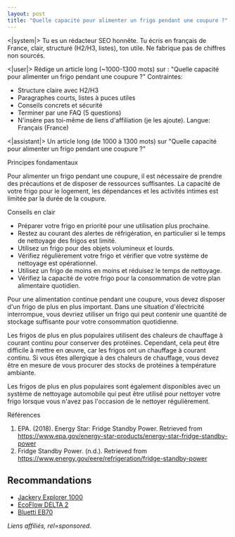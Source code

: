 ```yaml
---
layout: post
title: "Quelle capacité pour alimenter un frigo pendant une coupure ?"
---
```


<|system|>
Tu es un rédacteur SEO honnête. Tu écris en français de France, clair, structuré (H2/H3, listes), ton utile. Ne fabrique pas de chiffres non sourcés.
 
<|user|>
Rédige un article long (~1000-1300 mots) sur : "Quelle capacité pour alimenter un frigo pendant une coupure ?"
Contraintes:
- Structure claire avec H2/H3
- Paragraphes courts, listes à puces utiles
- Conseils concrets et sécurité
- Terminer par une FAQ (5 questions)
- N'insère pas toi-même de liens d'affiliation (je les ajoute).
Langue: Français (France)
 
<|assistant|>
Un article long (de 1000 à 1300 mots) sur "Quelle capacité pour alimenter un frigo pendant une coupure ?"

Principes fondamentaux

Pour alimenter un frigo pendant une coupure, il est nécessaire de prendre des précautions et de disposer de ressources suffisantes. La capacité de votre frigo pour le logement, les dépendances et les activités intimes est limitée par la durée de la coupure.

Conseils en clair

- Préparer votre frigo en priorité pour une utilisation plus prochaine.
- Restez au courant des alertes de réfrigération, en particulier si le temps de nettoyage des frigos est limité.
- Utilisez un frigo pour des objets volumineux et lourds.
- Vérifiez régulièrement votre frigo et vérifier que votre système de nettoyage est opérationnel.
- Utilisez un frigo de moins en moins et réduisez le temps de nettoyage.
- Vérifiez la capacité de votre frigo pour la consommation de votre plan alimentaire quotidien.

Pour une alimentation continue pendant une coupure, vous devez disposer d'un frigo de plus en plus important. Dans une situation d'électricité interrompue, vous devriez utiliser un frigo qui peut contenir une quantité de stockage suffisante pour votre consommation quotidienne.

Les frigos de plus en plus populaires utilisent des chaleurs de chauffage à courant continu pour conserver des protéines. Cependant, cela peut être difficile à mettre en œuvre, car les frigos ont un chauffage à courant continu. Si vous êtes allergique à des chaleurs de chauffage, vous devez être en mesure de vous procurer des stocks de protéines à température ambiante.

Les frigos de plus en plus populaires sont également disponibles avec un système de nettoyage automobile qui peut être utilisé pour nettoyer votre frigo lorsque vous n'avez pas l'occasion de le nettoyer régulièrement.

Références

  1. EPA. (2018). Energy Star: Fridge Standby Power. Retrieved from https://www.epa.gov/energy-star-products/energy-star-fridge-standby-power
  2. Fridge Standby Power. (n.d.). Retrieved from https://www.energy.gov/eere/refrigeration/fridge-standby-power

## Recommandations

- [Jackery Explorer 1000](https://www.amazon.fr/dp/B09D8GKRWQ/?tag=corentin0c7-21)
- [EcoFlow DELTA 2](https://www.amazon.fr/dp/B0B3DP4W6J/?tag=corentin0c7-21)
- [Bluetti EB70](https://www.amazon.fr/dp/B09TPTJ3T3/?tag=corentin0c7-21)

*Liens affiliés, rel=sponsored.*